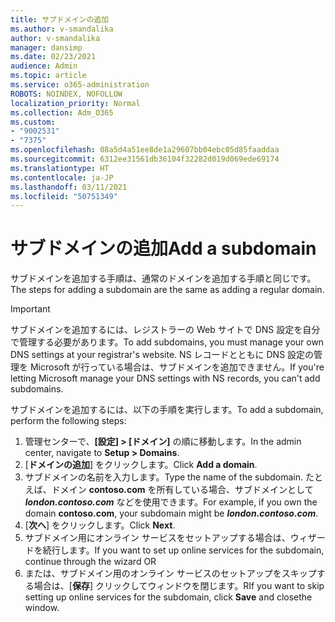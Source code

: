 ```yaml
---
title: サブドメインの追加
ms.author: v-smandalika
author: v-smandalika
manager: dansimp
ms.date: 02/23/2021
audience: Admin
ms.topic: article
ms.service: o365-administration
ROBOTS: NOINDEX, NOFOLLOW
localization_priority: Normal
ms.collection: Adm_O365
ms.custom:
- "9002531"
- "7375"
ms.openlocfilehash: 08a5d4a51ee8de1a29607bb04ebc05d85faaddaa
ms.sourcegitcommit: 6312ee31561db36104f32282d019d069ede69174
ms.translationtype: HT
ms.contentlocale: ja-JP
ms.lasthandoff: 03/11/2021
ms.locfileid: "50751349"
---
```

# <a name="add-a-subdomain"></a><span data-ttu-id="41c22-102">サブドメインの追加</span><span class="sxs-lookup"><span data-stu-id="41c22-102">Add a subdomain</span></span>

<span data-ttu-id="41c22-103">サブドメインを追加する手順は、通常のドメインを追加する手順と同じです。</span><span class="sxs-lookup"><span data-stu-id="41c22-103">The steps for adding a subdomain are the same as adding a regular domain.</span></span> 

> [!IMPORTANT]
> <span data-ttu-id="41c22-104">サブドメインを追加するには、レジストラーの Web サイトで DNS 設定を自分で管理する必要があります。</span><span class="sxs-lookup"><span data-stu-id="41c22-104">To add subdomains, you must manage your own DNS settings at your registrar's website.</span></span> <span data-ttu-id="41c22-105">NS レコードとともに DNS 設定の管理を Microsoft が行っている場合は、サブドメインを追加できません。</span><span class="sxs-lookup"><span data-stu-id="41c22-105">If you're letting Microsoft manage your DNS settings with NS records, you can't add subdomains.</span></span> 

<span data-ttu-id="41c22-106">サブドメインを追加するには、以下の手順を実行します。</span><span class="sxs-lookup"><span data-stu-id="41c22-106">To add a subdomain, perform the following steps:</span></span>

1. <span data-ttu-id="41c22-107">管理センターで、**[設定] > [ドメイン]** の順に移動します。</span><span class="sxs-lookup"><span data-stu-id="41c22-107">In the admin center, navigate to **Setup > Domains**.</span></span>
2. <span data-ttu-id="41c22-108">[**ドメインの追加**] をクリックします。</span><span class="sxs-lookup"><span data-stu-id="41c22-108">Click **Add a domain**.</span></span>
3. <span data-ttu-id="41c22-109">サブドメインの名前を入力します。</span><span class="sxs-lookup"><span data-stu-id="41c22-109">Type the name of the subdomain.</span></span> <span data-ttu-id="41c22-110">たとえば、ドメイン **contoso.com** を所有している場合、サブドメインとして **_london.contoso.com_** などを使用できます。</span><span class="sxs-lookup"><span data-stu-id="41c22-110">For example, if you own the domain **contoso.com**, your subdomain might be **_london.contoso.com_**.</span></span>
4. <span data-ttu-id="41c22-111">[**次へ**] をクリックします。</span><span class="sxs-lookup"><span data-stu-id="41c22-111">Click **Next**.</span></span>
5. <span data-ttu-id="41c22-112">サブドメイン用にオンライン サービスをセットアップする場合は、ウィザードを続行します。</span><span class="sxs-lookup"><span data-stu-id="41c22-112">If you want to set up online services for the subdomain, continue through the wizard OR</span></span>
6. <span data-ttu-id="41c22-113">または、サブドメイン用のオンライン サービスのセットアップをスキップする場合は、[**保存**] クリックしてウィンドウを閉じます。</span><span class="sxs-lookup"><span data-stu-id="41c22-113">RIf you want to skip setting up online services for the subdomain, click **Save** and closethe window.</span></span>

